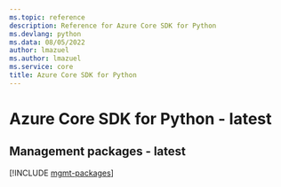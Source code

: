 ```yaml
---
ms.topic: reference
description: Reference for Azure Core SDK for Python
ms.devlang: python
ms.data: 08/05/2022
author: lmazuel
ms.author: lmazuel
ms.service: core
title: Azure Core SDK for Python
---
```

# Azure Core SDK for Python - latest

## Management packages - latest
[!INCLUDE [mgmt-packages](core-mgmt-index.md)]